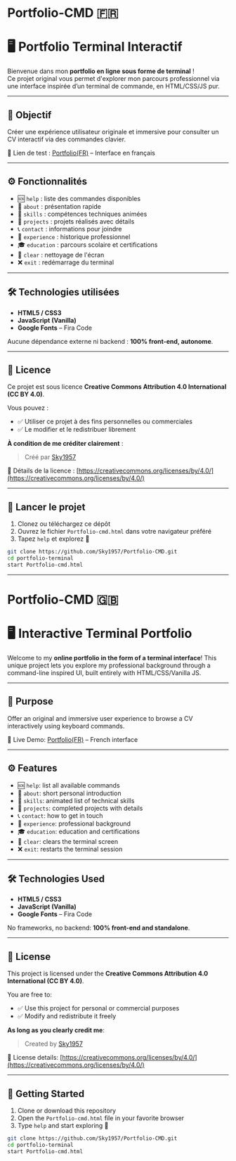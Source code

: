 # Portfolio-CMD 🇫🇷
# 🖥️ Portfolio Terminal Interactif

Bienvenue dans mon **portfolio en ligne sous forme de terminal** !  
Ce projet original vous permet d'explorer mon parcours professionnel via une interface inspirée d’un terminal de commande, en HTML/CSS/JS pur.

---

## 🎯 Objectif

Créer une expérience utilisateur originale et immersive pour consulter un CV interactif via des commandes clavier.

🔗 Lien de test : [Portfolio(FR)](https://sky1957.github.io/Portfolio-CMD/) – Interface en français

---

## ⚙️ Fonctionnalités

- 🆘 `help` : liste des commandes disponibles  
- 👤 `about` : présentation rapide  
- 🧠 `skills` : compétences techniques animées  
- 📂 `projects` : projets réalisés avec détails  
- 📞 `contact` : informations pour joindre  
- 🧳 `experience` : historique professionnel  
- 🎓 `education` : parcours scolaire et certifications  
- 🧹 `clear` : nettoyage de l'écran  
- ❌ `exit` : redémarrage du terminal

---

## 🛠️ Technologies utilisées

- **HTML5 / CSS3**  
- **JavaScript (Vanilla)**  
- **Google Fonts** – Fira Code

Aucune dépendance externe ni backend : **100% front-end, autonome**.

---
## 📝 Licence

Ce projet est sous licence **Creative Commons Attribution 4.0 International (CC BY 4.0)**.

Vous pouvez :

- ✅ Utiliser ce projet à des fins personnelles ou commerciales
- ✅ Le modifier et le redistribuer librement

**À condition de me créditer clairement** :

> Créé par [Sky1957](https://github.com/Sky1957)

🔗 Détails de la licence : [https://creativecommons.org/licenses/by/4.0/](https://creativecommons.org/licenses/by/4.0/)

---

## 🚀 Lancer le projet

1. Clonez ou téléchargez ce dépôt
2. Ouvrez le fichier `Portfolio-cmd.html` dans votre navigateur préféré
3. Tapez `help` et explorez 🚀

```bash
git clone https://github.com/Sky1957/Portfolio-CMD.git
cd portfolio-terminal
start Portfolio-cmd.html
```


---

# Portfolio-CMD 🇬🇧
# 🖥️ Interactive Terminal Portfolio

Welcome to my **online portfolio in the form of a terminal interface**!
This unique project lets you explore my professional background through a command-line inspired UI, built entirely with HTML/CSS/Vanilla JS.

---

## 🎯 Purpose

Offer an original and immersive user experience to browse a CV interactively using keyboard commands.

🔗 Live Demo: [Portfolio(FR)](https://sky1957.github.io/Portfolio-CMD/) – French interface

---

## ⚙️ Features

* 🆘 `help`: list all available commands
* 👤 `about`: short personal introduction
* 🧠 `skills`: animated list of technical skills
* 📂 `projects`: completed projects with details
* 📞 `contact`: how to get in touch
* 🧳 `experience`: professional background
* 🎓 `education`: education and certifications
* 🧹 `clear`: clears the terminal screen
* ❌ `exit`: restarts the terminal session

---

## 🛠️ Technologies Used

* **HTML5 / CSS3**
* **JavaScript (Vanilla)**
* **Google Fonts** – Fira Code

No frameworks, no backend: **100% front-end and standalone**.

---

## 📝 License

This project is licensed under the **Creative Commons Attribution 4.0 International (CC BY 4.0)**.

You are free to:

* ✅ Use this project for personal or commercial purposes
* ✅ Modify and redistribute it freely

**As long as you clearly credit me**:

> Created by [Sky1957](https://github.com/Sky1957)

🔗 License details: [https://creativecommons.org/licenses/by/4.0/](https://creativecommons.org/licenses/by/4.0/)

---

## 🚀 Getting Started

1. Clone or download this repository
2. Open the `Portfolio-cmd.html` file in your favorite browser
3. Type `help` and start exploring 🚀

```bash
git clone https://github.com/Sky1957/Portfolio-CMD.git
cd portfolio-terminal
start Portfolio-cmd.html
```
